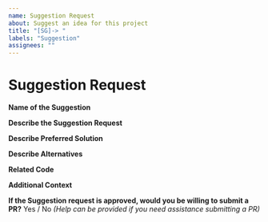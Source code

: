 ```yaml
---
name: Suggestion Request
about: Suggest an idea for this project
title: "[SG]-> "
labels: "Suggestion"
assignees: ""
---
```


# Suggestion Request

**Name of the Suggestion**

<!-- Adding options to this and this. -->

**Describe the Suggestion Request**

<!-- A clear and concise description of what the feature request is. Please include if your suggestion request is related to a problem. -->

**Describe Preferred Solution**

<!-- A clear and concise description of what you want to happen. -->

**Describe Alternatives**

<!-- A clear and concise description of any alternative solutions or features you've considered. -->

**Related Code**

<!-- If you are able to illustrate the suggestion request with an example, please provide it here. -->

**Additional Context**

<!-- List any other information that is relevant to your issue. Stack traces, related issues, suggestions on how to add, use case, Stack Overflow links, forum links, screenshots, OS if applicable, etc. -->

**If the Suggestion request is approved, would you be willing to submit a PR?**
Yes / No _(Help can be provided if you need assistance submitting a PR)_
